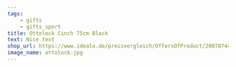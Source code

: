 ```yaml
---
tags:
    - gifts
    - gifts_sport
title: Ottolock Cinch 75cm Black
text: Nice text
shop_url: https://www.idealo.de/preisvergleich/OffersOfProduct/200787443_-ottolock-cinch-lock-75-black-otto-designworks.html
image_name: ottolock.jpg
---
```

